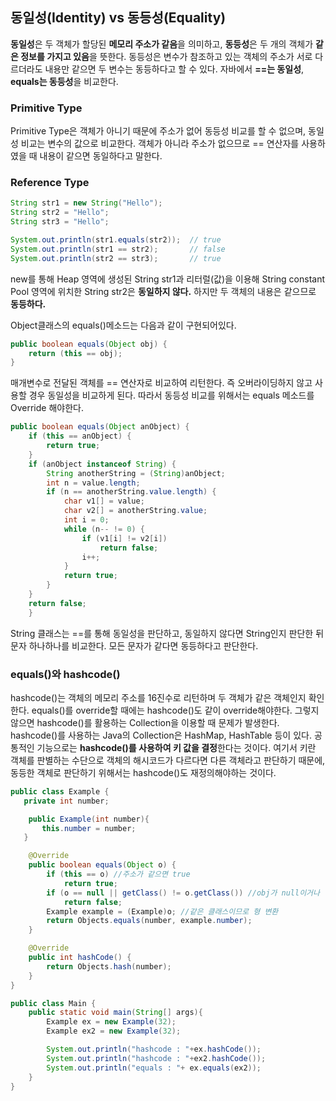 ## 동일성(Identity) vs 동등성(Equality)

**동일성**은 두 객체가 할당된 **메모리 주소가 같음**을 의미하고, **동등성**은 두 개의 객체가 **같은 정보를 가지고 있음**을 뜻한다. 동등성은 변수가 참조하고 있는 객체의 주소가 서로 다르더라도 내용만 같으면 두 변수는 동등하다고 할 수 있다. 자바에서 **==는 동일성**, **equals는 동등성**을 비교한다.

### Primitive Type

Primitive Type은 객체가 아니기 때문에 주소가 없어 동등성 비교를 할 수 없으며, 동일성 비교는 변수의 값으로 비교한다.
객체가 아니라 주소가 없으므로 == 연산자를 사용하였을 때 내용이 같으면 동일하다고 말한다.

### Reference Type

```java
String str1 = new String("Hello");
String str2 = "Hello";
String str3 = "Hello";

System.out.println(str1.equals(str2));  // true
System.out.println(str1 == str2);       // false
System.out.println(str2 == str3);       // true
```

new를 통해 Heap 영역에 생성된 String str1과 리터럴(값)을 이용해 String constant Pool 영역에 위치한 String str2은 **동일하지 않다.** 하지만 두 객체의 내용은 같으므로 **동등하다.**

Object클래스의 equals()메소드는 다음과 같이 구현되어있다.

```java
public boolean equals(Object obj) {
    return (this == obj);
}
```

매개변수로 전달된 객체를 == 연산자로 비교하여 리턴한다. 즉 오버라이딩하지 않고 사용할 경우 동일성을 비교하게 된다. 따라서 동등성 비교를 위해서는 equals 메소드를 Override 해야한다.

```java
public boolean equals(Object anObject) {
    if (this == anObject) {
        return true;
    }
    if (anObject instanceof String) {
        String anotherString = (String)anObject;
        int n = value.length;
        if (n == anotherString.value.length) {
            char v1[] = value;
            char v2[] = anotherString.value;
            int i = 0;
            while (n-- != 0) {
                if (v1[i] != v2[i])
                    return false;
                i++;
            }
            return true;
        }
    }
    return false;
    }
```

String 클래스는 ==를 통해 동일성을 판단하고, 동일하지 않다면 String인지 판단한 뒤 문자 하나하나를 비교한다. 모든 문자가 같다면 동등하다고 판단한다.

### equals()와 hashcode()

hashcode()는 객체의 메모리 주소를 16진수로 리턴하며 두 객체가 같은 객체인지 확인한다. equals()를 override할 때에는 hashcode()도 같이 override해야한다. 그렇지 않으면 hashcode()를 활용하는 Collection을 이용할 때 문제가 발생한다. hashcode()를 사용하는 Java의 Collection은 HashMap, HashTable 등이 있다. 공통적인 기능으로는 **hashcode()를 사용하여 키 값을 결정**한다는 것이다. 여기서 키란 객체를 판별하는 수단으로 객체의 해시코드가 다르다면 다른 객체라고 판단하기 때문에, 동등한 객체로 판단하기 위해서는 hashcode()도 재정의해야하는 것이다.

```java
public class Example {
   private int number;

    public Example(int number){
       this.number = number;
   }

    @Override
    public boolean equals(Object o) {
        if (this == o) //주소가 같으면 true
            return true;
        if (o == null || getClass() != o.getClass()) //obj가 null이거나 같은 자료형이 아니면 false
            return false;
        Example example = (Example)o; //같은 클래스이므로 형 변환
        return Objects.equals(number, example.number);
    }

    @Override
    public int hashCode() {
        return Objects.hash(number);
    }
}
```

```java
public class Main {
    public static void main(String[] args){
        Example ex = new Example(32);
        Example ex2 = new Example(32);

        System.out.println("hashcode : "+ex.hashCode());
        System.out.println("hashcode : "+ex2.hashCode());
        System.out.println("equals : "+ ex.equals(ex2));
    }
}
```


